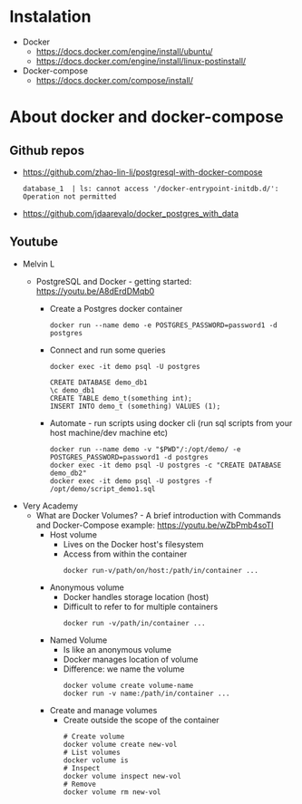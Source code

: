 # Instalation

* Docker
    * https://docs.docker.com/engine/install/ubuntu/
    * https://docs.docker.com/engine/install/linux-postinstall/
* Docker-compose
    * https://docs.docker.com/compose/install/

# About docker and docker-compose

## Github repos

 * https://github.com/zhao-lin-li/postgresql-with-docker-compose
    
     ```
     database_1  | ls: cannot access '/docker-entrypoint-initdb.d/': Operation not permitted
     ```

 * https://github.com/jdaarevalo/docker_postgres_with_data

## Youtube

 *  Melvin L
      * PostgreSQL and Docker - getting started: https://youtu.be/A8dErdDMqb0

         * Create a Postgres docker container 
            ```
            docker run --name demo -e POSTGRES_PASSWORD=password1 -d postgres
            ```

        * Connect and run some queries
            ```
            docker exec -it demo psql -U postgres

            CREATE DATABASE demo_db1
            \c demo_db1
            CREATE TABLE demo_t(something int);
            INSERT INTO demo_t (something) VALUES (1);
            ```
        * Automate - run scripts using docker cli (run sql scripts from your host machine/dev machine etc)
            ```
            docker run --name demo -v "$PWD"/:/opt/demo/ -e POSTGRES_PASSWORD=password1 -d postgres
            docker exec -it demo psql -U postgres -c "CREATE DATABASE demo_db2"
            docker exec -it demo psql -U postgres -f /opt/demo/script_demo1.sql
            ```
   * Very Academy
      *  What are Docker Volumes? - A brief introduction with Commands and Docker-Compose example: https://youtu.be/wZbPmb4soTI
         *  Host volume
            * Lives on the Docker host's filesystem
            * Access from within the container
               ```
               docker run-v/path/on/host:/path/in/container ...
               ```
         * Anonymous volume
            * Docker handles storage location (host)
            * Difficult to refer to for multiple containers
               ```
               docker run -v/path/in/container ...
               ```
         *  Named Volume
            * Is like an anonymous volume
            * Docker manages location of volume
            * Difference: we name the volume
               ```
               docker volume create volume-name
               docker run -v name:/path/in/container ...
               ```
         * Create and manage volumes
            * Create outside the scope of the container
               ```
               # Create volume
               docker volume create new-vol
               # List volumes
               docker volume is
               # Inspect
               docker volume inspect new-vol
               # Remove
               docker volume rm new-vol
               ```

